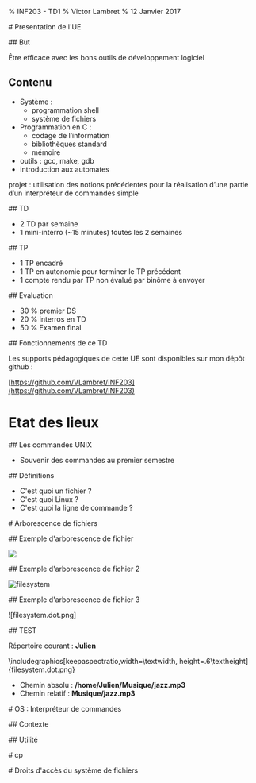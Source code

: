 % INF203 - TD1
% Victor Lambret
% 12 Janvier 2017

# Presentation de l'UE

## But

Être efficace avec les bons outils de développement logiciel

## Contenu

- Système :
	- programmation shell
	- système de fichiers
- Programmation en C :
	- codage de l’information
	- bibliothèques standard
	- mémoire
- outils : gcc, make, gdb
- introduction aux automates

projet : utilisation des notions précédentes pour la réalisation d’une partie d’un interpréteur de commandes
simple

## TD

- 2 TD par semaine
- 1 mini-interro (~15 minutes) toutes les 2 semaines

## TP

- 1 TP encadré
- 1 TP en autonomie pour terminer le TP précédent
- 1 compte rendu par TP non évalué par binôme à envoyer 

## Evaluation

- 30 % premier DS
- 20 % interros en TD
- 50 % Examen final

## Fonctionnements de ce TD

Les supports pédagogiques de cette UE sont disponibles sur mon dépôt github :

[https://github.com/VLambret/INF203](https://github.com/VLambret/INF203)

# Etat des lieux

## Les commandes UNIX

- Souvenir des commandes au premier semestre

## Définitions

- C'est quoi un fichier ?
- C'est quoi Linux ?
- C'est quoi la ligne de commande ?

# Arborescence de fichiers

## Exemple d'arborescence de fichier

![](filesystem.dot.png)

## Exemple d'arborescence de fichier 2

![filesystem](filesystem.dot.png)

## Exemple d'arborescence de fichier 3

![filesystem.dot.png]

[movie reel]: movie.gif

## TEST

Répertoire courant : **Julien**

\includegraphics[keepaspectratio,width=\textwidth, height=.6\textheight]{filesystem.dot.png}

- Chemin absolu : **/home/Julien/Musique/jazz.mp3**
- Chemin relatif : **Musique/jazz.mp3**

# OS : Interpréteur de commandes

## Contexte

## Utilité

# cp

# Droits d'accès du système de fichiers
